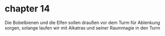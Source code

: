 # chapter 14

Die Bobelbienen und die Elfen sollen draußen vor dem Turm für Ablenkung sorgen, solange laufen wir mit Alkatras und seiner Raummagie in den Turm
